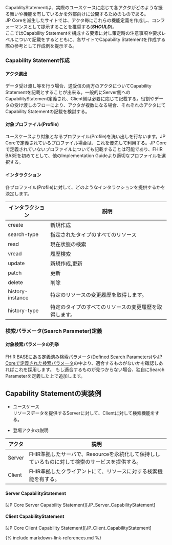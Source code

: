 CapablityStatementは、実際のユースケースに応じて各アクタがどのような振る舞いや機能を有しているかを外部向けに公開するためのものである。<br/>
JP Coreを派生したサイトでは、アクタ毎にこれらの機能定義を作成し、コンフォーマンスとして提示することを推奨する(***SHOULD***)。<br/>
ここではCapability Statementを構成する要素に対し策定時の注意事項や要求レベルについて記載をするとともに、各サイトでCapability Statementを作成する際の参考として作成例を提示する。

### Capability Statement作成
#### アクタ選出
データ受け渡し等を行う場合、送受信の両方のアクタについてCapability Statementを記載とすることが出来る。一般的にServer側へのCapabilityStatement定義され、Client側は必要に応じて記載する。役割やデータの受け渡しのフローにより、アクタが複数になる場合、それぞれのアクタにてCapability Statementの記載を検討する。

#### 対象プロファイル(Profile)
ユースケースより対象となるプロファイル(Profile)を洗い出しを行ないます。JP Coreで定義されているプロファイル場合は、これを優先して利用する。JP Coreで定義されていないプロファイルについても記載することは可能であり、FHIR BASEを初めてとして、他のImplementation Guideより適切なプロファイルを選択する。

#### インタラクション
各プロファイル(Profile)に対して、どのようなインタラクションを提供するかを決定します。

| インタラクション| 説明 |
|---|---|
|create| 新規作成 |
|search-type| 指定されたタイプのすべてのリソース |
|read| 現在状態の検索 |
|vread| 履歴検索 |
|update| 新規作成,更新 |
|patch| 更新 |
|delete| 削除 |
|history-instance| 特定のリソースの変更履歴を取得します。 |
|history-type| 特定のタイプのすべてのリソースの変更履歴を取得します。 |

### 検索パラメータ(Search Parameter)定義
#### 対象検索パラメータの列挙
FHIR BASEにある定義済み検索パラメータ([Defined Search Parameters](https://www.hl7.org/fhir/R4/searchparameter-registry.html))や[JP Coreで定義された検索パラメータ](group-searchParameter.html)の中より、適合するものがないかを確認しあればこれを採用します。
もし適合するものが見つからない場合、独自にSearch Parameterを定義した上で追加します。

## Capability Statementの実装例
* ユースケース<br/>
リソースデータを提供するServerに対して、Clientに対して検索機能をする。

* 登場アクタの説明

|アクタ|説明|
|---|---|
| Server | FHIR準拠したサーバで、Resourceを永続化して保持ししているものに対して検索のサービスを提供する。|
| Client | FHIR準拠したクライアントにて、リソースに対する検索機能を有する。|

#### Server CapabilityStatement
[JP Core Server Capability Statement][JP_Server_CapabilityStatement]

#### Client CapabilityStatement
[JP Core Client Capability Statement][JP_Client_CapabilityStatement]

{% include markdown-link-references.md %}